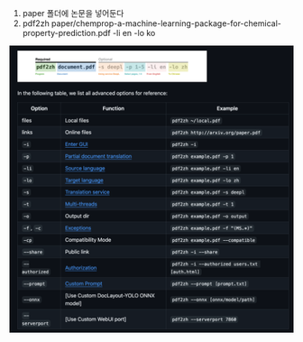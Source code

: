 1. paper 폴더에 논문을 넣어둔다
2. pdf2zh paper/chemprop-a-machine-learning-package-for-chemical-property-prediction.pdf -li en -lo ko

![alt text](image.png)
